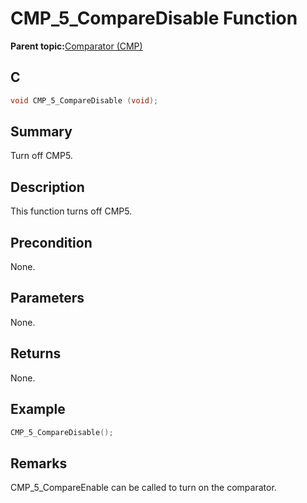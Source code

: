 # CMP\_5\_CompareDisable Function

**Parent topic:**[Comparator \(CMP\)](GUID-5BD1D290-3AAC-4ABB-A328-057E411239D0.md)

## C

```c
void CMP_5_CompareDisable (void);
```

## Summary

Turn off CMP5.

## Description

This function turns off CMP5.

## Precondition

None.

## Parameters

None.

## Returns

None.

## Example

```c
CMP_5_CompareDisable();
```

## Remarks

CMP\_5\_CompareEnable can be called to turn on the comparator.


